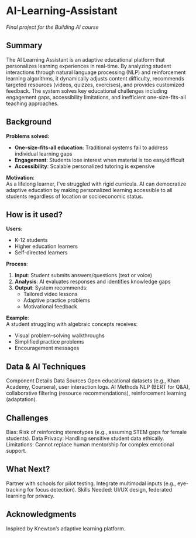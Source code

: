 # AI-Learning-Assistant  
*Final project for the Building AI course*  

## Summary  
The AI Learning Assistant is an adaptive educational platform that personalizes learning experiences in real-time. By analyzing student interactions through natural language processing (NLP) and reinforcement learning algorithms, it dynamically adjusts content difficulty, recommends targeted resources (videos, quizzes, exercises), and provides customized feedback. The system solves key educational challenges including engagement gaps, accessibility limitations, and inefficient one-size-fits-all teaching approaches.

## Background  
**Problems solved:**  
- **One-size-fits-all education**: Traditional systems fail to address individual learning gaps  
- **Engagement**: Students lose interest when material is too easy/difficult  
- **Accessibility**: Scalable personalized tutoring is expensive  

**Motivation**:  
As a lifelong learner, I've struggled with rigid curricula. AI can democratize adaptive education by making personalized learning accessible to all students regardless of location or socioeconomic status.

## How is it used?  
**Users**:  
- K-12 students  
- Higher education learners  
- Self-directed learners  

**Process**:  
1. **Input**: Student submits answers/questions (text or voice)  
2. **Analysis**: AI evaluates responses and identifies knowledge gaps  
3. **Output**: System recommends:  
   - Tailored video lessons  
   - Adaptive practice problems  
   - Motivational feedback  

**Example**:  
A student struggling with algebraic concepts receives:  
- Visual problem-solving walkthroughs  
- Simplified practice problems  
- Encouragement messages  


## Data & AI Techniques
Component	Details
Data Sources	Open educational datasets (e.g., Khan Academy, Coursera), user interaction logs.
AI Methods	NLP (BERT for Q&A), collaborative filtering (resource recommendations), reinforcement learning (adaptation).

## Challenges
Bias: Risk of reinforcing stereotypes (e.g., assuming STEM gaps for female students).
Data Privacy: Handling sensitive student data ethically.
Limitations: Cannot replace human mentorship for complex emotional support.

## What Next?
Partner with schools for pilot testing.
Integrate multimodal inputs (e.g., eye-tracking for focus detection).
Skills Needed: UI/UX design, federated learning for privacy.

## Acknowledgments
Inspired by Knewton’s adaptive learning platform.







